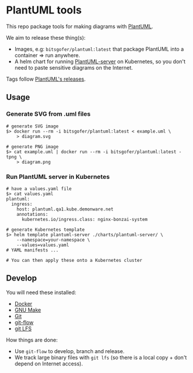 PlantUML tools
==============

This repo package tools for making diagrams with [PlantUML](https://plantuml.com/).

We aim to release these thing(s):

- Images, e.g: `bitsgofer/plantuml:latest` that package PlantUML into
  a container => run anywhere.
- A helm chart for running [PlantUML-server](https://github.com/plantuml/plantuml-server)
  on Kubernetes, so you don't need to paste sensitive diagrams on the Internet.

Tags follow [PlantUML's releases](https://github.com/plantuml/plantuml/releases).

Usage
-----

### Generate SVG from .uml files

```shell
# generate SVG image
$> docker run --rm -i bitsgofer/plantuml:latest < example.uml \
	> diagram.svg

# generate PNG image
$> cat example.uml | docker run --rm -i bitsgofer/plantuml:latest -tpng \
	> diagram.png
```

### Run PlantUML server in Kubernetes

```shell
# have a values.yaml file
$> cat values.yaml
plantuml:
  ingress:
    host: plantuml.qa1.kube.demonware.net
    annotations:
      kubernetes.io/ingress.class: nginx-bonzai-system

# generate Kubernetes template
$> helm template plantuml-server ./charts/plantuml-server/ \
	--namespace=your-namespace \
	--values=values.yaml
# YAML manifests ...

# You can then apply these onto a Kubernetes cluster
```

Develop
-------

You will need these installed:

- [Docker](https://docs.docker.com/engine/install/)
- [GNU Make](https://www.gnu.org/software/make/)
- [Git](https://git-scm.com/)
- [git-flow](https://github.com/nvie/gitflow/wiki/Manual-installation)
- [git LFS](https://git-lfs.github.com/)


How things are done:

- Use `git-flow` to develop, branch and release.
- We track large binary files with `git lfs` (so there is a local copy + don't
  depend on Internet access).
